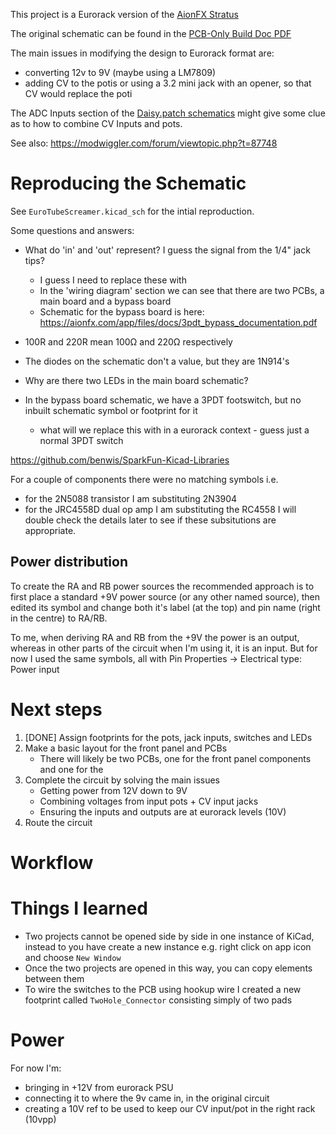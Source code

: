 This project is a Eurorack version of the [AionFX Stratus](https://aionfx.com/project/stratus-classic-overdrive/)

The original schematic can be found in the [PCB-Only Build Doc PDF](https://aionfx.com/app/files/docs/stratus_documentation.pdf)

The main issues in modifying the design to Eurorack format are:
- converting 12v to 9V (maybe using a LM7809)
- adding CV to the potis or using a 3.2 mini jack with an opener, so that CV would replace the poti

The ADC Inputs section of the [Daisy.patch schematics](https://daisy.nyc3.cdn.digitaloceanspaces.com/products/patch/ES_Daisy_Patch_Rev4.pdf)  might give some clue as to how to combine CV Inputs and pots.

See also: https://modwiggler.com/forum/viewtopic.php?t=87748

# Reproducing the Schematic

See `EuroTubeScreamer.kicad_sch` for the intial reproduction.

Some questions and answers:
- What do 'in' and 'out' represent? I guess the signal from the 1/4" jack tips?
	- I guess I need to replace these with 
	- In the 'wiring diagram' section we can see that there are two PCBs, a main board and a bypass board
	- Schematic for the bypass board is here: https://aionfx.com/app/files/docs/3pdt_bypass_documentation.pdf
	 
- 100R and 220R mean 100Ω and 220Ω respectively
- The diodes on the schematic don't a value, but they are 1N914's
- Why are there two LEDs in the main board schematic?
- In the bypass board schematic, we have a 3PDT footswitch, but no inbuilt schematic symbol or footprint for it
	- what will we replace this with in a eurorack context - guess just a normal 3PDT switch

https://github.com/benwis/SparkFun-Kicad-Libraries

For a couple of components there were no matching symbols i.e.
- for the 2N5088 transistor I am substituting 2N3904
- for the JRC4558D dual op amp I am substituting the RC4558
I will double check the details later to see if these subsitutions are appropriate.

## Power distribution

To create the RA and RB power sources the recommended approach is to first place a standard +9V power source (or any other named source), then edited its symbol and change both it's label (at the top) and pin name (right in the centre) to RA/RB.

To me, when deriving RA and RB from the +9V the power is an output, whereas in other parts of the circuit when I'm using it, it is an input. But for now I used the same symbols, all with Pin Properties -> Electrical type: Power input

# Next steps

1. [DONE] Assign footprints for the pots, jack inputs, switches and LEDs
2. Make a basic layout for the front panel and PCBs
	- There will likely be two PCBs, one for the front panel components and one for the
3. Complete the circuit by solving the main issues
	- Getting power from 12V down to 9V
	- Combining voltages from input pots + CV input jacks
	- Ensuring the inputs and outputs are at eurorack levels (10V)
4. Route the circuit

# Workflow

# Things I learned

- Two projects cannot be opened side by side in one instance of KiCad, instead to you have create a new instance e.g. right click on app icon and choose `New Window`
- Once the two projects are opened in this way, you can copy elements between them
- To wire the switches to the PCB using hookup wire I created a new footprint called `TwoHole_Connector` consisting simply of two pads

# Power

For now I'm:
- bringing in +12V from eurorack PSU
- connecting it to where the 9v came in, in the original circuit
- creating a 10V ref to be used to keep our CV input/pot in the right rack (10vpp)